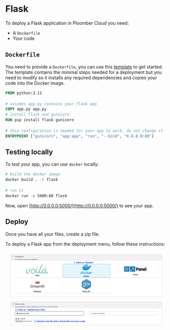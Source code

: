 # Flask

To deploy a Flask application in Ploomber Cloud you need:

- A `Dockerfile`
- Your code
## `Dockerfile`

You need to provide a `Dockerfile`, you can use this [template](https://github.com/ploomber/doc/blob/main/examples/docker/flask/Dockerfile) to get started. The template contains the minimal steps needed for a deployment but you need to modify so it installs any required dependencies and copies your code into the Docker image.

```Dockerfile
FROM python:3.11

# assumes app.py contains your flask app
COPY app.py app.py
# install flask and gunicorn
RUN pip install flask gunicorn

# this configuration is needed for your app to work, do not change it
ENTRYPOINT ["gunicorn", "app:app", "run", "--bind", "0.0.0.0:80"]
```

## Testing locally

To test your app, you can use `docker` locally:

```sh
# build the docker image
docker build . -t flask

# run it
docker run -p 5000:80 flask
```

Now, open [http://0.0.0.0:5000/](http://0.0.0.0:5000/) to see your app.


## Deploy

Once you have all your files, create a zip file.

To deploy a Flask app from the deployment menu, follow these instructions:

![](../static/docker.png)